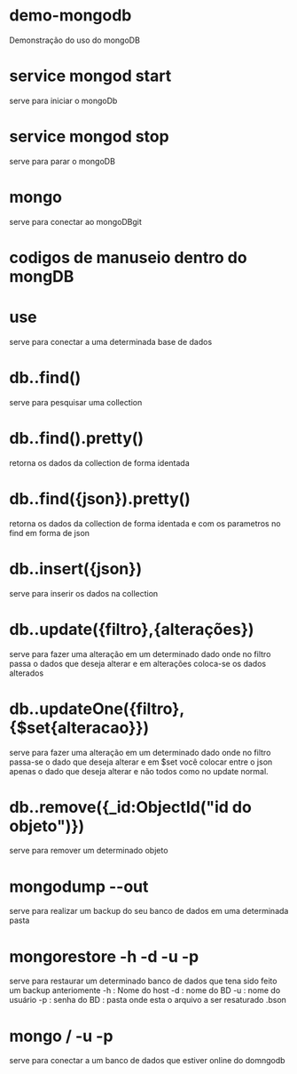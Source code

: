 # demo-mongodb
Demonstração do uso do mongoDB
# service mongod start
serve para iniciar o mongoDb
# service mongod stop
serve para parar o mongoDB
# mongo
serve para conectar ao mongoDBgit
# codigos de manuseio dentro do mongDB
# use <database>
serve para conectar a uma determinada base de dados
# db.<collection>.find()
serve para pesquisar uma collection
# db.<collection>.find().pretty()
retorna os dados da collection de forma identada
# db.<collection>.find({json}).pretty()
retorna os dados da collection de forma identada e com os parametros no find em forma de json
# db.<collection>.insert({json})
serve para inserir os dados na collection
# db.<collection>.update({filtro},{alterações})
serve para fazer uma alteração em um determinado dado
onde no filtro passa o dados que deseja alterar e em alterações coloca-se os dados alterados 
# db.<collection>.updateOne({filtro},{$set{alteracao}})
serve para fazer uma alteração em um determinado dado
onde no filtro passa-se o dado que deseja alterar e em $set você colocar entre o json apenas o dado que deseja alterar e não todos como no update normal.
# db.<collection>.remove({_id:ObjectId("id do objeto")})
serve para remover um determinado objeto
# mongodump --out <pasta>
serve para realizar um backup do seu banco de dados em uma determinada pasta
# mongorestore -h <host> -d <database> -u <user> -p <password> <pasta>
serve para restaurar um determinado banco de dados que tena sido feito um backup anteriomente
-h <host> : Nome do host
-d <database> : nome do BD
-u <user> : nome do usuário
-p <password> : senha do BD
<pasta> : pasta onde esta o arquivo a ser resaturado  <file>.bson
# mongo <host>/<database> -u <user> -p <password>
serve para conectar a um banco de dados que estiver online do domngodb
